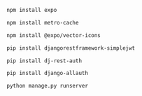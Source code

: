 ```markdown
npm install expo
```
```bash
npm install metro-cache
```
```bash
npm install @expo/vector-icons
```
<!-- backend 폴더에 들어가서 실행 -->
```bash
pip install djangorestframework-simplejwt

pip install dj-rest-auth

pip install django-allauth
```

<!-- pip install 후 백엔드 파일에서 아래 명령어 실행-->
```bash
python manage.py runserver
```